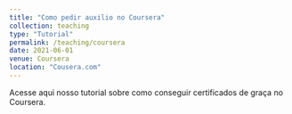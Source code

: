 ```yaml
---
title: "Como pedir auxilio no Coursera"
collection: teaching
type: "Tutorial"
permalink: /teaching/coursera
date: 2021-06-01
venue: Coursera
location: "Cousera.com"
---
```

Acesse aqui nosso tutorial sobre como conseguir certificados de graça no Coursera.
